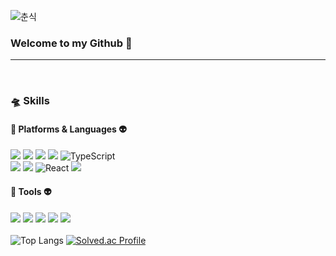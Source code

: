 ![춘식](https://user-images.githubusercontent.com/122425985/229136058-468e62e6-28b0-49b1-abac-27dc7b40c13b.gif)

### Welcome to my Github 🥰

<hr><br> 

### 🛸 Skills
#### 👾 Platforms & Languages 👽
<img src="https://img.shields.io/badge/Java-007396?style=for-the-badge&logo=Java&logoColor=white"> <img src="https://img.shields.io/badge/HTML5-E34F26?style=for-the-badge&logo=HTML5&logoColor=white"> <img src="https://img.shields.io/badge/CSS3-1572B6?style=for-the-badge&logo=CSS3&logoColor=white"> <img src="https://img.shields.io/badge/JavaScript-F7DF1E?style=for-the-badge&logo=JavaScript&logoColor=white">  ![TypeScript](https://img.shields.io/badge/TypeScript-3178C6.svg?&style=for-the-badge&logo=TypeScript&logoColor=white) <br><img src="https://img.shields.io/badge/spring-6DB33F?style=for-the-badge&logo=spring&logoColor=white">  <img src="https://img.shields.io/badge/vue.js-4FC08D?style=for-the-badge&logo=vue.js&logoColor=white">  ![React](https://img.shields.io/badge/react-444444?style=for-the-badge&logo=react)  <img src="https://img.shields.io/badge/Markdown-000000?style=for-the-badge&logo=Markdown&logoColor=white">

#### 👾 Tools 👽
<img src="https://img.shields.io/badge/Eclipse IDE-2C2255?style=for-the-badge&logo=Eclipse IDE&logoColor=white"> <img src="https://img.shields.io/badge/Visual Studio Code-007ACC?style=for-the-badge&logo=Visual Studio Code&logoColor=white"> <img src="https://img.shields.io/badge/mysql-4479A1?style=for-the-badge&logo=mysql&logoColor=white"> <img src="https://img.shields.io/badge/figma-%23F24E1E.svg?style=for-the-badge&logo=figma&logoColor=white"> <img src="https://img.shields.io/badge/github-181717?style=for-the-badge&logo=github&logoColor=white">
<br><br>
![Top Langs](https://github-readme-stats.vercel.app/api/top-langs/?username=Boyeon-Kimm&layout=compact&theme=dracula)
[![Solved.ac Profile](http://mazassumnida.wtf/api/v2/generate_badge?boj=boyoun1113)](https://solved.ac/boyoun1113/)
